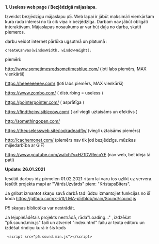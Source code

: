 **1. Useless web page / Bezjēdzīgā mājaslapa.**

  Izveidot bezjēdzīgu mājaslapu p5. Web lapai ir jābūt maksimāli vienkāršam kura rada interesi no tā cik viņa ir bezjēdzīga. Darbam nav jābūt obligāti interaktīvam.
  Mājaslapas nosaukums ar var būt daļa no darba, skatīt piemeros. 
  
  darbu veidot internet pārlūka ugsutmā un platumā :
```
createCanvas(windowWidth, windowHeight);
``` 
  piemēri:
  
  http://www.sometimesredsometimesblue.com/ (ļoti labs piemērs, MAX vienkārši)
  
  https://heeeeeeeey.com/ (ļoti labs piemērs, MAX vienkārši)
  
  https://www.zombo.com/ ( disturbing = useless )
  
  https://pointerpointer.com/ ( asprātīga )
  
  https://findtheinvisiblecow.com/ ( arī viegli uztaisāms un efektīvs )
  
  http://somethingopen.com/ 
  
  https://theuselessweb.site/lookadeadfly/ (viegli uztaisāms piemērs)
  
  http://cachemonet.com/ (piemērs nav tik ļoti bezjēdzīgs. mūzikas mijiedarbība ar GIF)
  
  https://www.youtube.com/watch?v=HZfDVRecoYE (nav web, bet ideja tā pati)
  
  
  **Update: 26.01.2021**
  
Iesūtīit darbus īdz pirmdien 01.02.2021 rītam lai varu tos uzlikt uz servera.
Iesūtīt projekta mapi ar "VārdsUzvārds" piem: "KristapsBiters".

Ja gribat izmantot skaņu savā darbā tad lūdzu izmantojiet funkcijas no šī koda https://github.com/k-b1t/LMA-p5/blob/main/Sound/sound.js

P5 skaņas bibliotēka var nestrādāt.

Ja lejupielādētais projekts nestrādā, rāda"Loading..." , izdzēšat "p5.sound.min.js" faili un atveriet "index.html" failu ar texta editoru un izdēšat rindiņu kurā ir šis kods
``` 
 <script src="p5.sound.min.js"></script>
``` 

